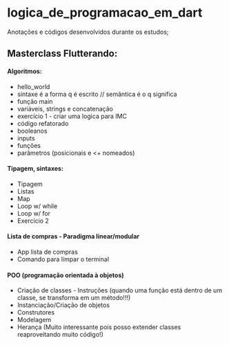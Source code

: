 # logica_de_programacao_em_dart

Anotações e códigos desenvolvidos durante os estudos;

## Masterclass Flutterando:

#### Algoritmos:

- hello_world
- sintaxe é a forma q é escrito // semântica é o q significa
- função main
- variáveis, strings e concatenação
- exercício 1 - criar uma logica para IMC
- código refatorado
- booleanos
- inputs
- funções
- parâmetros (posicionais e <+ nomeados)


#### Tipagem, sintaxes:
- Tipagem
- Listas
- Map
- Loop w/ while
- Loop w/ for
- Exercício 2

#### Lista de compras - Paradigma linear/modular 

- App lista de compras
- Comando para limpar o terminal

#### POO (programação orientada à objetos)

- Criação de classes - Instruções (quando uma função está dentro de um classe, se transforma em um método!!!)
- Instanciação/Criação de objetos
- Construtores
- Modelagem
- Herança (Muito interessante pois posso extender classes reaproveitando muito código!)

